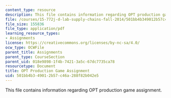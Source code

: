 ```yaml
---
content_type: resource
description: This file contains information regarding OPT production game assignment.
file: /courses/15-772j-d-lab-supply-chains-fall-2014/501bb4b349012b57c46a288f82b042e5_MIT15_772JF14_OPT_Productn.pdf
file_size: 155836
file_type: application/pdf
learning_resource_types:
- Assignments
license: https://creativecommons.org/licenses/by-nc-sa/4.0/
ocw_type: OCWFile
parent_title: Assignments
parent_type: CourseSection
parent_uid: 018e9898-1f4b-7421-3a5c-67dc7735ca78
resourcetype: Document
title: OPT Production Game Assignment
uid: 501bb4b3-4901-2b57-c46a-288f82b042e5
---
```

This file contains information regarding OPT production game assignment.
